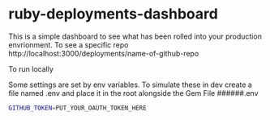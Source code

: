 ruby-deployments-dashboard
=========
This is a simple dashboard to see what has been rolled into your production envrionment.
To see a specific repo http://localhost:3000/deployments/name-of-github-repo 

To run locally

Some settings are set by env variables.
To simulate these in dev create a file named .env and place it in the root alongside the Gem File
######.env
``` sh
GITHUB_TOKEN=PUT_YOUR_OAUTH_TOKEN_HERE
